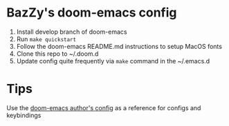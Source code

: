 # BazZy's doom-emacs config
1. Install develop branch of doom-emacs
2. Run `make quickstart`
3. Follow the doom-emacs README.md instructions to setup MacOS fonts
4. Clone this repo to ~/.doom.d
5. Update config quite frequently via `make` command in the ~/.emacs.d

# Tips
Use the [doom-emacs author's
config](https://github.com/hlissner/doom-emacs-private) as a reference for
configs and keybindings
